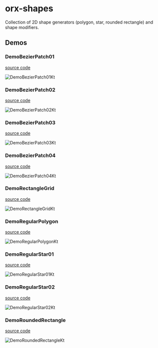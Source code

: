 # orx-shapes

Collection of 2D shape generators (polygon, star, rounded rectangle) and shape modifiers.

<!-- __demos__ -->
## Demos
### DemoBezierPatch01
[source code](src/demo/kotlin/DemoBezierPatch01.kt)

![DemoBezierPatch01Kt](https://raw.githubusercontent.com/openrndr/orx/media/orx-shapes/images/DemoBezierPatch01Kt.png)

### DemoBezierPatch02
[source code](src/demo/kotlin/DemoBezierPatch02.kt)

![DemoBezierPatch02Kt](https://raw.githubusercontent.com/openrndr/orx/media/orx-shapes/images/DemoBezierPatch02Kt.png)

### DemoBezierPatch03
[source code](src/demo/kotlin/DemoBezierPatch03.kt)

![DemoBezierPatch03Kt](https://raw.githubusercontent.com/openrndr/orx/media/orx-shapes/images/DemoBezierPatch03Kt.png)

### DemoBezierPatch04
[source code](src/demo/kotlin/DemoBezierPatch04.kt)

![DemoBezierPatch04Kt](https://raw.githubusercontent.com/openrndr/orx/media/orx-shapes/images/DemoBezierPatch04Kt.png)

### DemoRectangleGrid
[source code](src/demo/kotlin/DemoRectangleGrid.kt)

![DemoRectangleGridKt](https://raw.githubusercontent.com/openrndr/orx/media/orx-shapes/images/DemoRectangleGridKt.png)

### DemoRegularPolygon
[source code](src/demo/kotlin/DemoRegularPolygon.kt)

![DemoRegularPolygonKt](https://raw.githubusercontent.com/openrndr/orx/media/orx-shapes/images/DemoRegularPolygonKt.png)

### DemoRegularStar01
[source code](src/demo/kotlin/DemoRegularStar01.kt)

![DemoRegularStar01Kt](https://raw.githubusercontent.com/openrndr/orx/media/orx-shapes/images/DemoRegularStar01Kt.png)

### DemoRegularStar02
[source code](src/demo/kotlin/DemoRegularStar02.kt)

![DemoRegularStar02Kt](https://raw.githubusercontent.com/openrndr/orx/media/orx-shapes/images/DemoRegularStar02Kt.png)

### DemoRoundedRectangle
[source code](src/demo/kotlin/DemoRoundedRectangle.kt)

![DemoRoundedRectangleKt](https://raw.githubusercontent.com/openrndr/orx/media/orx-shapes/images/DemoRoundedRectangleKt.png)
